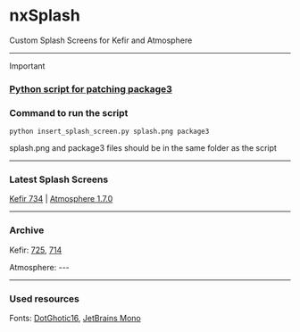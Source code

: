 # nxSplash
Custom Splash Screens for Kefir and Atmosphere

---
> [!IMPORTANT]
> ### [Python script for patching package3](https://github.com/Atmosphere-NX/Atmosphere/blob/master/utilities/insert_splash_screen.py)
> 
> ### Сommand to run the script
> ```
> python insert_splash_screen.py splash.png package3
> ```
> splash.png and package3 files should be in the same folder as the script
---
### Latest Splash Screens
[Kefir 734](https://raw.githubusercontent.com/qnezor/nxSplash/main/kefir/734/bootlogo_kefir.bmp) | [Atmosphere 1.7.0](https://raw.githubusercontent.com/qnezor/nxSplash/main/atmosphere/1.7.0/splash.png)

---
### Archive
Kefir: [725](https://raw.githubusercontent.com/qnezor/nxSplash/main/kefir/725/bootlogo_kefir.bmp), [714](https://raw.githubusercontent.com/qnezor/nxSplash/main/kefir/714/bootlogo_kefir.bmp)

Atmosphere: ---

---
### Used resources
Fonts: [DotGhotic16](https://fonts.google.com/specimen/DotGothic16), [JetBrains Mono](https://fonts.google.com/specimen/JetBrains+Mono)

